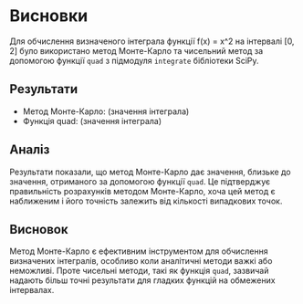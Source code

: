 # Висновки

Для обчислення визначеного інтеграла функції f(x) = x^2 на інтервалі [0, 2] було використано метод Монте-Карло та чисельний метод за допомогою функції `quad` з підмодуля `integrate` бібліотеки SciPy.

## Результати

- Метод Монте-Карло: (значення інтеграла)
- Функція quad: (значення інтеграла)

## Аналіз

Результати показали, що метод Монте-Карло дає значення, близьке до значення, отриманого за допомогою функції `quad`. Це підтверджує правильність розрахунків методом Монте-Карло, хоча цей метод є наближеним і його точність залежить від кількості випадкових точок.

## Висновок

Метод Монте-Карло є ефективним інструментом для обчислення визначених інтегралів, особливо коли аналітичні методи важкі або неможливі. Проте чисельні методи, такі як функція `quad`, зазвичай надають більш точні результати для гладких функцій на обмежених інтервалах.
